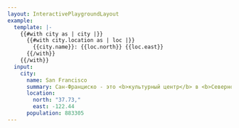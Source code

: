 ```yaml
---
layout: InteractivePlaygroundLayout
example:
  template: |-
    {{#with city as | city |}}
      {{#with city.location as | loc |}}
        {{city.name}}: {{loc.north}} {{loc.east}}
      {{/with}}
    {{/with}}
  input:
    city:
      name: San Francisco
      summary: Сан-Франциско - это <b>культурный центр</b> в <b>Северной Калифорнии</b>
      location:
        north: "37.73,"
        east: -122.44
      population: 883305
---
```

